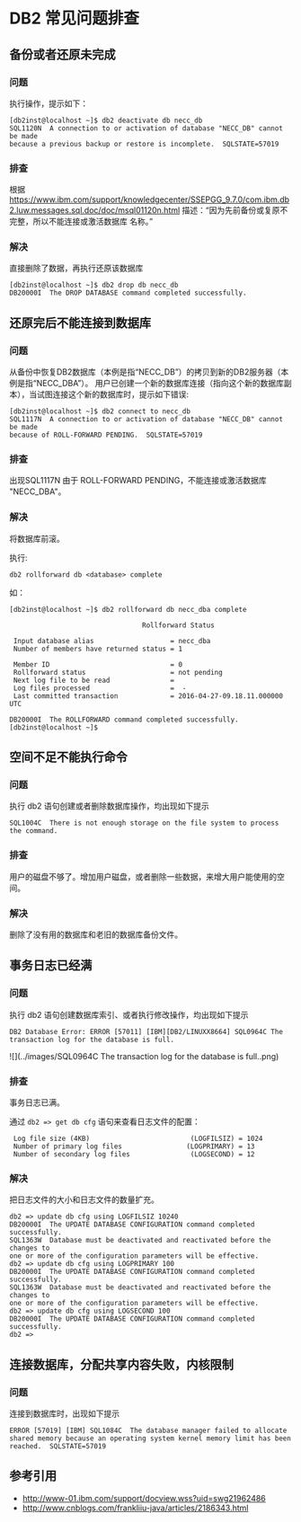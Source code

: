 DB2 常见问题排查
====

##  备份或者还原未完成

### 问题

执行操作，提示如下：

```
[db2inst@localhost ~]$ db2 deactivate db necc_db
SQL1120N  A connection to or activation of database "NECC_DB" cannot be made 
because a previous backup or restore is incomplete.  SQLSTATE=57019
```

### 排查

根据 <https://www.ibm.com/support/knowledgecenter/SSEPGG_9.7.0/com.ibm.db2.luw.messages.sql.doc/doc/msql01120n.html>
描述：“因为先前备份或复原不完整，所以不能连接或激活数据库 名称。”

### 解决

直接删除了数据，再执行还原该数据库

```
[db2inst@localhost ~]$ db2 drop db necc_db
DB20000I  The DROP DATABASE command completed successfully.
```


## 还原完后不能连接到数据库

### 问题

从备份中恢复DB2数据库（本例是指“NECC_DB”）的拷贝到新的DB2服务器（本例是指“NECC_DBA”）。
用户已创建一个新的数据库连接（指向这个新的数据库副本），当试图连接这个新的数据库时，提示如下错误:

```
[db2inst@localhost ~]$ db2 connect to necc_db
SQL1117N  A connection to or activation of database "NECC_DB" cannot be made 
because of ROLL-FORWARD PENDING.  SQLSTATE=57019
```

### 排查

出现SQL1117N  由于 ROLL-FORWARD PENDING，不能连接或激活数据库 "NECC_DBA"。

### 解决

将数据库前滚。

执行:

`db2 rollforward db <database> complete`

如：

```
[db2inst@localhost ~]$ db2 rollforward db necc_dba complete

                                 Rollforward Status

 Input database alias                   = necc_dba
 Number of members have returned status = 1

 Member ID                              = 0
 Rollforward status                     = not pending
 Next log file to be read               =
 Log files processed                    =  -
 Last committed transaction             = 2016-04-27-09.18.11.000000 UTC

DB20000I  The ROLLFORWARD command completed successfully.
[db2inst@localhost ~]$ 
```

## 空间不足不能执行命令

### 问题

执行 db2 语句创建或者删除数据库操作，均出现如下提示

```
SQL1004C  There is not enough storage on the file system to process the command.
```
### 排查

用户的磁盘不够了。增加用户磁盘，或者删除一些数据，来增大用户能使用的空间。

### 解决

删除了没有用的数据库和老旧的数据库备份文件。



## 事务日志已经满

### 问题

执行 db2 语句创建数据库索引、或者执行修改操作，均出现如下提示

```
DB2 Database Error: ERROR [57011] [IBM][DB2/LINUXX8664] SQL0964C The transaction log for the database is full.
```

![](../images/SQL0964C The transaction log for the database is full..png)

### 排查

事务日志已满。

通过 `db2 => get db cfg` 语句来查看日志文件的配置：

```
 Log file size (4KB)                         (LOGFILSIZ) = 1024
 Number of primary log files                (LOGPRIMARY) = 13
 Number of secondary log files               (LOGSECOND) = 12
```
### 解决

把日志文件的大小和日志文件的数量扩充。

```
db2 => update db cfg using LOGFILSIZ 10240
DB20000I  The UPDATE DATABASE CONFIGURATION command completed successfully.
SQL1363W  Database must be deactivated and reactivated before the changes to 
one or more of the configuration parameters will be effective.
db2 => update db cfg using LOGPRIMARY 100
DB20000I  The UPDATE DATABASE CONFIGURATION command completed successfully.
SQL1363W  Database must be deactivated and reactivated before the changes to 
one or more of the configuration parameters will be effective.
db2 => update db cfg using LOGSECOND 100  
DB20000I  The UPDATE DATABASE CONFIGURATION command completed successfully.
db2 => 
```

## 连接数据库，分配共享内容失败，内核限制

### 问题

连接到数据库时，出现如下提示

```
ERROR [57019] [IBM] SQL1084C  The database manager failed to allocate shared memory because an operating system kernel memory limit has been reached.  SQLSTATE=57019
```



## 参考引用

* <http://www-01.ibm.com/support/docview.wss?uid=swg21962486>
* <http://www.cnblogs.com/frankliiu-java/articles/2186343.html>